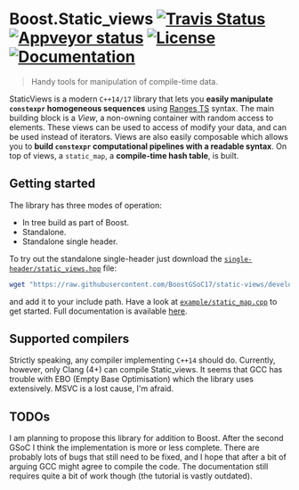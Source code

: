 # Boost.Static_views [![Travis Status](https://travis-ci.org/BoostGSoC17/static-views.svg?branch=development)](https://travis-ci.org/BoostGSoC17/static-views) [![Appveyor status](https://ci.appveyor.com/api/projects/status/gydxsxfm0o5t311e/branch/development?svg=true)](https://ci.appveyor.com/project/twesterhout/static-views/branch/development) [![License](https://img.shields.io/badge/license-Boost-blue.svg?style=flat)](https://www.boost.org/LICENSE_1_0.txt) [![Documentation](https://img.shields.io/badge/documentation-online-lightgrey.svg?style=flat)](https://boostgsoc17.github.io/static-views)



> Handy tools for manipulation of compile-time data.

StaticViews is a modern `C++14/17` library that lets you **easily manipulate
`constexpr` homogeneous sequences** using [Ranges
TS](https://github.com/ericniebler/range-v3) syntax. The main building block is
a *View*, a non-owning container with random access to elements. These views can
be used to access of modify your data, and can be used instead of iterators.
Views are also easily composable which allows you to **build `constexpr`
computational pipelines with a readable syntax**. On top of views, a
`static_map`, a **compile-time hash table**, is built. 


## Getting started

The library has three modes of operation:

* In tree build as part of Boost.
* Standalone.
* Standalone single header.

To try out the standalone single-header just download the
[`single-header/static_views.hpp`](https://github.com/BoostGSoC17/static-views/blob/development/single-header/static_views.hpp)
file:

```bash
wget "https://raw.githubusercontent.com/BoostGSoC17/static-views/development/single-header/static_views.hpp"
```

and add it to your include path. Have a look at
[`example/static_map.cpp`](https://github.com/BoostGSoC17/static-views/blob/development/example/static_map.cpp)
to get started. Full documentation is available
[here](https://boostgsoc17.github.io/static-views).


## Supported compilers

Strictly speaking, any compiler implementing `C++14` should do. Currently,
however, only Clang (4+) can compile Static_views. It seems that GCC has
trouble with EBO (Empty Base Optimisation) which the library uses extensively.
MSVC is a lost cause, I'm afraid.

## TODOs

I am planning to propose this library for addition to Boost. After the second
GSoC I think the implementation is more or less complete. There are probably
lots of bugs that still need to be fixed, and I hope that after a bit of
arguing GCC might agree to compile the code. The documentation still requires
quite a bit of work though (the tutorial is vastly outdated).

